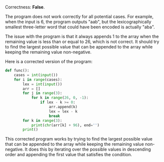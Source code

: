 Correctness: **False**.

The program does not work correctly for all potential cases. For example, when the input is 6, the program outputs "aab", but the lexicographically smallest three-letter word that could have been encoded is actually "aba". 

The issue with the program is that it always appends 1 to the array when the remaining value is less than or equal to 26, which is not correct. It should try to find the largest possible value that can be appended to the array while keeping the remaining value non-negative. 

Here is a corrected version of the program:

```python
def func():
    cases = int(input())
    for i in range(cases):
        lex = int(input())
        arr = []
        for j in range(3):
            for k in range(26, 0, -1):
                if lex - k >= 0:
                    arr.append(k)
                    lex = lex - k
                    break
        for k in range(3):
            print(chr(arr[k] + 96), end='')
        print()
```

This corrected program works by trying to find the largest possible value that can be appended to the array while keeping the remaining value non-negative. It does this by iterating over the possible values in descending order and appending the first value that satisfies the condition.
